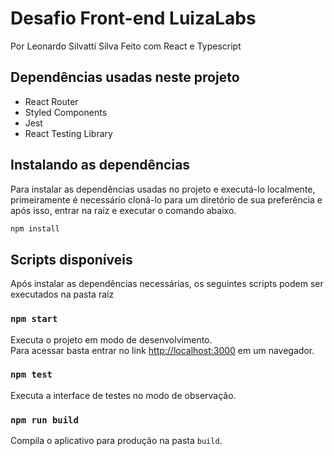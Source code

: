 # Desafio Front-end LuizaLabs
Por Leonardo Silvatti Silva
Feito com React e Typescript

## Dependências usadas neste projeto

- React Router
- Styled Components
- Jest
- React Testing Library

## Instalando as dependências

Para instalar as dependências usadas no projeto e executá-lo localmente, primeiramente é necessário cloná-lo para um diretório de sua preferência e após isso, entrar na raíz e executar o comando abaixo.

```sh
npm install
```


## Scripts disponíveis

Após instalar as dependências necessárias, os seguintes scripts podem ser executados na pasta raíz

### `npm start`

Executa o projeto em modo de desenvolvimento. \
Para acessar basta entrar no link [http://localhost:3000](http://localhost:3000) em um navegador.


### `npm test`

Executa a interface de testes no modo de observação.

### `npm run build`

Compila o aplicativo para produção na pasta `build`.